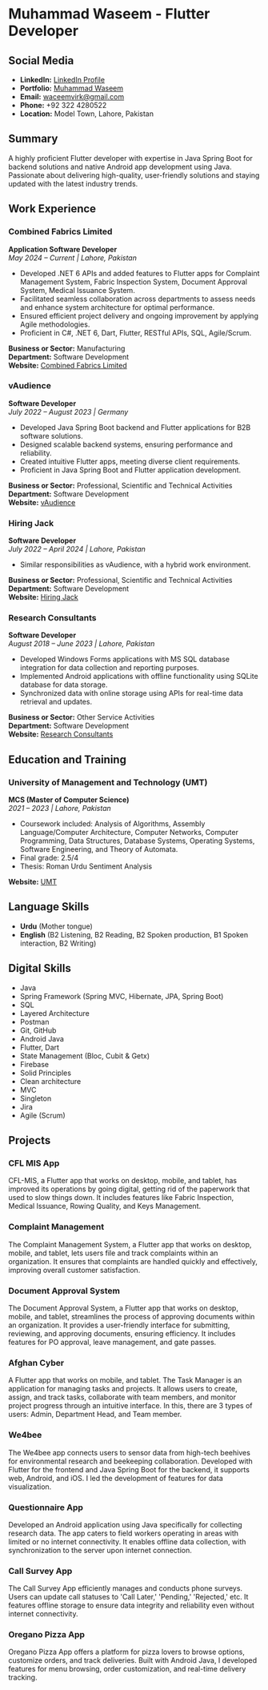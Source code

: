 # Muhammad Waseem - Flutter Developer

## Social Media
- **LinkedIn:** [LinkedIn Profile](https://www.linkedin.com/in/your-linkedin-profile/)
- **Portfolio:** [Muhammad Waseem](https://waceem-portfolio.web.app/)
- **Email:** waceemvirk@gmail.com
- **Phone:** +92 322 4280522
- **Location:** Model Town, Lahore, Pakistan

## Summary
A highly proficient Flutter developer with expertise in Java Spring Boot for backend solutions and native Android app development using Java. Passionate about delivering high-quality, user-friendly solutions and staying updated with the latest industry trends.

## Work Experience

### Combined Fabrics Limited
**Application Software Developer**  
*May 2024 – Current | Lahore, Pakistan*  
- Developed .NET 6 APIs and added features to Flutter apps for Complaint Management System, Fabric Inspection System, Document Approval System, Medical Issuance System.
- Facilitated seamless collaboration across departments to assess needs and enhance system architecture for optimal performance.
- Ensured efficient project delivery and ongoing improvement by applying Agile methodologies.
- Proficient in C#, .NET 6, Dart, Flutter, RESTful APIs, SQL, Agile/Scrum.

**Business or Sector:** Manufacturing  
**Department:** Software Development  
**Website:** [Combined Fabrics Limited](http://www.combinedfabrics.com/)

### vAudience
**Software Developer**  
*July 2022 – August 2023 | Germany*  
- Developed Java Spring Boot backend and Flutter applications for B2B software solutions.
- Designed scalable backend systems, ensuring performance and reliability.
- Created intuitive Flutter apps, meeting diverse client requirements.
- Proficient in Java Spring Boot and Flutter application development.

**Business or Sector:** Professional, Scientific and Technical Activities  
**Department:** Software Development  
**Website:** [vAudience](https://www.vaudience.ai/)

### Hiring Jack
**Software Developer**  
*July 2022 – April 2024 | Lahore, Pakistan*  
- Similar responsibilities as vAudience, with a hybrid work environment.

**Business or Sector:** Professional, Scientific and Technical Activities  
**Department:** Software Development  
**Website:** [Hiring Jack](https://pk.linkedin.com/company/hiring-jack)

### Research Consultants
**Software Developer**  
*August 2018 – June 2023 | Lahore, Pakistan*  
- Developed Windows Forms applications with MS SQL database integration for data collection and reporting purposes.
- Implemented Android applications with offline functionality using SQLite database for data storage.
- Synchronized data with online storage using APIs for real-time data retrieval and updates.

**Business or Sector:** Other Service Activities  
**Department:** Software Development  
**Website:** [Research Consultants](https://www.linkedin.com/company/research-consultants-rcons-/)

## Education and Training

### University of Management and Technology (UMT)
**MCS (Master of Computer Science)**  
*2021 – 2023 | Lahore, Pakistan*  
- Coursework included: Analysis of Algorithms, Assembly Language/Computer Architecture, Computer Networks, Computer Programming, Data Structures, Database Systems, Operating Systems, Software Engineering, and Theory of Automata.
- Final grade: 2.5/4
- Thesis: Roman Urdu Sentiment Analysis

**Website:** [UMT](https://www.umt.edu.pk/)

## Language Skills
- **Urdu** (Mother tongue)
- **English** (B2 Listening, B2 Reading, B2 Spoken production, B1 Spoken interaction, B2 Writing)

## Digital Skills
- Java
- Spring Framework (Spring MVC, Hibernate, JPA, Spring Boot)
- SQL
- Layered Architecture
- Postman
- Git, GitHub
- Android Java
- Flutter, Dart
- State Management (Bloc, Cubit & Getx)
- Firebase
- Solid Principles
- Clean architecture
- MVC
- Singleton
- Jira
- Agile (Scrum)

## Projects

### CFL MIS App
CFL-MIS, a Flutter app that works on desktop, mobile, and tablet, has improved its operations by going digital, getting rid of the paperwork that used to slow things down. It includes features like Fabric Inspection, Medical Issuance, Rowing Quality, and Keys Management.

### Complaint Management
The Complaint Management System, a Flutter app that works on desktop, mobile, and tablet, lets users file and track complaints within an organization. It ensures that complaints are handled quickly and effectively, improving overall customer satisfaction.

### Document Approval System
The Document Approval System, a Flutter app that works on desktop, mobile, and tablet, streamlines the process of approving documents within an organization. It provides a user-friendly interface for submitting, reviewing, and approving documents, ensuring efficiency. It includes features for PO approval, leave management, and gate passes.

### Afghan Cyber
A Flutter app that works on mobile, and tablet. The Task Manager is an application for managing tasks and projects. It allows users to create, assign, and track tasks, collaborate with team members, and monitor project progress through an intuitive interface. In this, there are 3 types of users: Admin, Department Head, and Team member.

### We4bee
The We4bee app connects users to sensor data from high-tech beehives for environmental research and beekeeping collaboration. Developed with Flutter for the frontend and Java Spring Boot for the backend, it supports web, Android, and iOS. I led the development of features for data visualization.

### Questionnaire App
Developed an Android application using Java specifically for collecting research data. The app caters to field workers operating in areas with limited or no internet connectivity. It enables offline data collection, with synchronization to the server upon internet connection.

### Call Survey App
The Call Survey App efficiently manages and conducts phone surveys. Users can update call statuses to 'Call Later,' 'Pending,' 'Rejected,' etc. It features offline storage to ensure data integrity and reliability even without internet connectivity.

### Oregano Pizza App
Oregano Pizza App offers a platform for pizza lovers to browse options, customize orders, and track deliveries. Built with Android Java, I developed features for menu browsing, order customization, and real-time delivery tracking.
